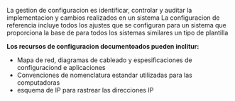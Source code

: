 La gestion de configuracion es identificar, controlar y auditar la implementacion y cambios realizados en un sistema 
La configuracion de referencia incluye todos los ajustes que se configuran para un sistema que proporciona la base de para todos los sistemas similares un tipo de plantilla

**Los recursos de configuracion documentoados pueden inclitur:**

* Mapa de red, diagramas de cableado y espesificaciones de configuraciond e aplicaciones 
* Convenciones de nomenclatura estandar utilizadas para las computadoras
* esquema de IP para rastrear las direcciones IP 